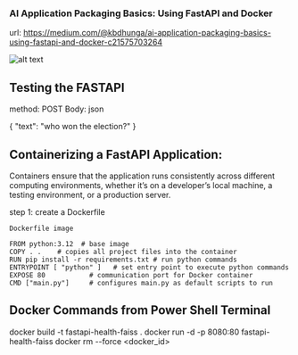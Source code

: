### AI Application Packaging Basics: Using FastAPI and Docker

url: https://medium.com/@kbdhunga/ai-application-packaging-basics-using-fastapi-and-docker-c21575703264

![alt text](image.png)


## Testing the FASTAPI 

method: POST
Body: json 

{
    "text": "who won the election?"
}


## Containerizing a FastAPI Application:

Containers ensure that the application runs consistently across different computing environments, whether it’s on a developer’s local machine, a testing environment, or a production server.

step 1: create a Dockerfile

    Dockerfile image

    FROM python:3.12  # base image
    COPY . .    # copies all project files into the container
    RUN pip install -r requirements.txt # run python commands
    ENTRYPOINT [ "python" ]   # set entry point to execute python commands
    EXPOSE 80           # communication port for Docker container
    CMD ["main.py"]     # configures main.py as default scripts to run


## Docker Commands from Power Shell Terminal

docker build -t fastapi-health-faiss .
docker run -d -p 8080:80 fastapi-health-faiss
docker rm --force <docker_id>